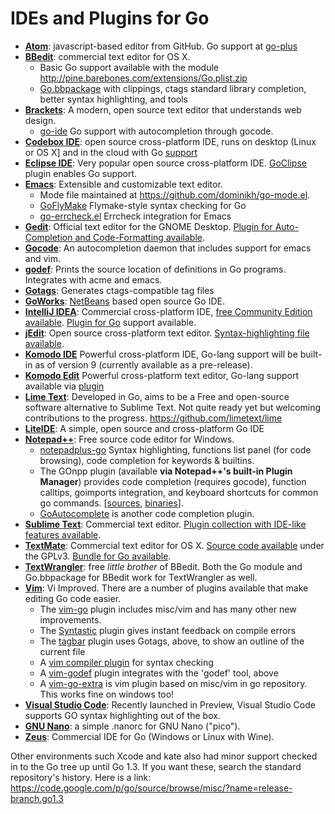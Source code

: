 # IDEs and Plugins for Go

  * **[Atom](http://www.atom.io)**: javascript-based editor from GitHub.  Go support at [go-plus](https://github.com/joefitzgerald/go-plus)
  * **[BBedit](http://www.barebones.com/products/bbedit/)**: commercial text editor for OS X.
    * Basic Go support available with the module http://pine.barebones.com/extensions/Go.plist.zip
    * [Go.bbpackage](https://github.com/ascarter/go.bbpackage) with clippings, ctags standard library completion, better syntax highlighting, and tools
  * **[Brackets](http://brackets.io)**: A modern, open source text editor that understands web design.
    * [go-ide](https://github.com/David5i6/Brackets-Go-IDE) Go support with autocompletion through gocode.
  * **[Codebox IDE](https://www.codebox.io/)**: open source cross-platform IDE, runs on desktop (Linux or OS X] and in the cloud with Go [support](https://www.codebox.io/stack/go)
  * **[Eclipse IDE](http://www.eclipse.org/)**: Very popular open source cross-platform IDE. [GoClipse](https://goclipse.github.io/) plugin enables Go support.
  * **[Emacs](https://www.gnu.org/software/emacs/)**: Extensible and customizable text editor.
    * Mode file maintained at https://github.com/dominikh/go-mode.el.
    * [GoFlyMake](https://github.com/dougm/goflymake) Flymake-style syntax checking for Go
    * [go-errcheck.el](https://github.com/dominikh/go-errcheck.el) Errcheck integration for Emacs
  * **[Gedit](http://projects.gnome.org/gedit/)**: Official text editor for the GNOME Desktop. [Plugin for Auto-Completion and Code-Formatting available](https://bitbucket.org/fzzbt/go-gedit-plugin/).
  * **[Gocode](https://github.com/nsf/gocode)**: An autocompletion daemon that includes support for emacs and vim.
  * **[godef](https://code.google.com/p/rog-go/source/browse/exp/cmd/godef/)**: Prints the source location of definitions in Go programs. Integrates with acme and emacs.
  * **[Gotags](https://github.com/jstemmer/gotags)**: Generates ctags-compatible tag files
  * **[GoWorks](http://tunnelvisionlabs.com/products/demo/goworks)**: [NetBeans](http://netbeans.org/) based open source Go IDE.
  * **[IntelliJ IDEA](http://www.jetbrains.com/idea/)**: Commercial cross-platform IDE, [free Community Edition available](http://www.jetbrains.com/idea/download/index.html). [Plugin for Go](https://github.com/go-lang-plugin-org/go-lang-idea-plugin) support available.
  * **[jEdit](http://www.jedit.org/)**: Open source cross-platform text editor. [Syntax-highlighting file available](http://code.google.com/p/go-stuff/source/browse/editors/jEdit/go.xml).
  * **[Komodo IDE](http://komodoide.com/go/)** Powerful cross-platform IDE, Go-lang support will be built-in as of version 9 (currently available as a pre-release).
  * **[Komodo Edit](http://komodoide.com/komodo-edit/)** Powerful cross-platform text editor, Go-lang support available via [plugin](https://github.com/Komodo/komodo-go)
  * **[Lime Text](http://limetext.org/)**: Developed in Go, aims to be a Free and open-source software alternative to Sublime Text. Not quite ready yet but welcoming contributions to the progress. https://github.com/limetext/lime
  * **[LiteIDE](https://github.com/visualfc/liteide)**: A simple, open source and cross-platform Go IDE
  * **[Notepad++](http://notepad-plus-plus.org/)**: Free source code editor for Windows.
    * [notepadplus-go](https://github.com/chai2010/notepadplus-go) Syntax highlighting, functions list panel (for code browsing), code completion for keywords & builtins.
    * The GOnpp plugin (available **via Notepad++'s built-in Plugin Manager**) provides code completion (requires gocode), function calltips, goimports integration, and keyboard shortcuts for common go commands. [[sources](https://github.com/tike/GOnpp), [binaries](http://sourceforge.net/projects/gonpp/files/)].
    * [GoAutocomplete](https://github.com/steve-perkins/GoAutocomplete) is another code completion plugin.
  * **[Sublime Text](http://www.sublimetext.com/)**: Commercial text editor. [Plugin collection with IDE-like features available](https://github.com/DisposaBoy/GoSublime).
  * **[TextMate](http://macromates.com/)**: Commercial text editor for OS X. [Source code available](https://github.com/textmate/textmate) under the GPLv3. [Bundle for Go available](https://github.com/AlanQuatermain/go-tmbundle).
  * **[TextWrangler](http://www.barebones.com/products/textwrangler/)**: free _little brother_ of BBedit. Both the Go module and Go.bbpackage for BBedit work for TextWrangler as well.
  * **[Vim](http://www.vim.org/)**: Vi Improved. There are a number of plugins available that make editing Go code easier.
    * The [vim-go](https://github.com/fatih/vim-go) plugin includes misc/vim and has many other new improvements.
    * The [Syntastic](https://github.com/scrooloose/syntastic) plugin gives instant feedback on compile errors
    * The [tagbar](https://github.com/majutsushi/tagbar) plugin uses Gotags, above, to show an outline of the current file
    * A [vim compiler plugin](https://github.com/rjohnsondev/vim-compiler-go) for syntax checking
    * A [vim-godef](https://github.com/dgryski/vim-godef) plugin integrates with the 'godef' tool, above
    * A [vim-go-extra](https://github.com/vim-jp/vim-go-extra) is vim plugin based on misc/vim in go repository. This works fine on windows too!
  * **[Visual Studio Code](https://code.visualstudio.com/)**: Recently launched in Preview, Visual Studio Code supports GO syntax highlighting out of the box.
  * **[GNU Nano](http://golang.cat-v.org/text-editors/nano/)**: a simple .nanorc for GNU Nano ("pico").
  * **[Zeus](http://www.zeusedit.com/go.html)**: Commercial IDE for Go (Windows or Linux with Wine).

Other environments such Xcode and kate also had minor support checked in to the Go tree up until Go 1.3. If you want these, search the standard repository's history. Here is a link: https://code.google.com/p/go/source/browse/misc/?name=release-branch.go1.3
